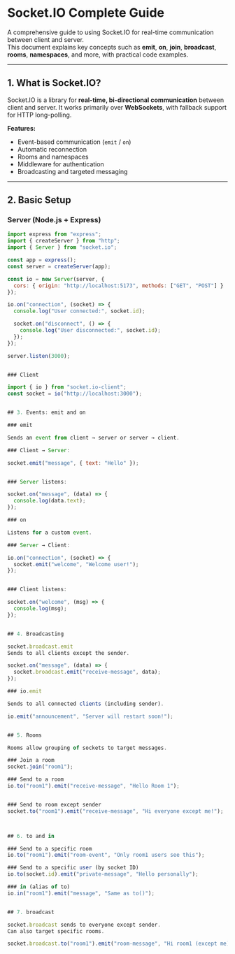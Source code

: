 # Socket.IO Complete Guide

A comprehensive guide to using Socket.IO for real-time communication between client and server.  
This document explains key concepts such as **emit**, **on**, **join**, **broadcast**, **rooms**, **namespaces**, and more, with practical code examples.

---

## 1. What is Socket.IO?

Socket.IO is a library for **real-time, bi-directional communication** between client and server. It works primarily over **WebSockets**, with fallback support for HTTP long-polling.

**Features:**
- Event-based communication (`emit` / `on`)
- Automatic reconnection
- Rooms and namespaces
- Middleware for authentication
- Broadcasting and targeted messaging

---

## 2. Basic Setup

### Server (Node.js + Express)

```javascript
import express from "express";
import { createServer } from "http";
import { Server } from "socket.io";

const app = express();
const server = createServer(app);

const io = new Server(server, {
  cors: { origin: "http://localhost:5173", methods: ["GET", "POST"] }
});

io.on("connection", (socket) => {
  console.log("User connected:", socket.id);

  socket.on("disconnect", () => {
    console.log("User disconnected:", socket.id);
  });
});

server.listen(3000);


### Client 

import { io } from "socket.io-client";
const socket = io("http://localhost:3000");


## 3. Events: emit and on

### emit

Sends an event from client → server or server → client.

### Client → Server:

socket.emit("message", { text: "Hello" });


### Server listens:

socket.on("message", (data) => {
  console.log(data.text);
});

### on

Listens for a custom event.

### Server → Client:

io.on("connection", (socket) => {
  socket.emit("welcome", "Welcome user!");
});


### Client listens:

socket.on("welcome", (msg) => {
  console.log(msg);
});


## 4. Broadcasting

socket.broadcast.emit
Sends to all clients except the sender.

socket.on("message", (data) => {
  socket.broadcast.emit("receive-message", data);
});

### io.emit

Sends to all connected clients (including sender).

io.emit("announcement", "Server will restart soon!");


## 5. Rooms

Rooms allow grouping of sockets to target messages.

### Join a room
socket.join("room1");

### Send to a room
io.to("room1").emit("receive-message", "Hello Room 1");


### Send to room except sender
socket.to("room1").emit("receive-message", "Hi everyone except me!");



## 6. to and in

### Send to a specific room
io.to("room1").emit("room-event", "Only room1 users see this");

### Send to a specific user (by socket ID)
io.to(socket.id).emit("private-message", "Hello personally");

### in (alias of to)
io.in("room1").emit("message", "Same as to()");


## 7. broadcast

socket.broadcast sends to everyone except sender.
Can also target specific rooms.

socket.broadcast.to("room1").emit("room-message", "Hi room1 (except me)");
